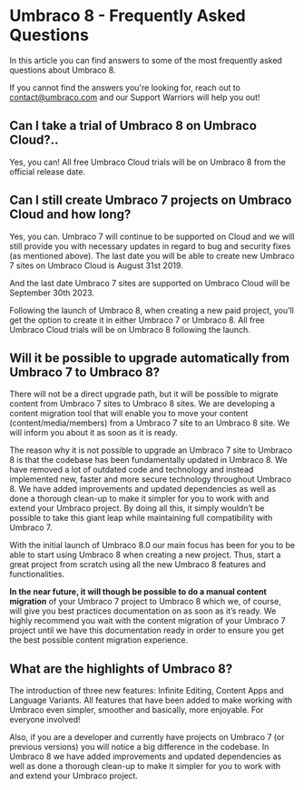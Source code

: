 # Umbraco 8 - Frequently Asked Questions

In this article you can find answers to some of the most frequently asked questions about Umbraco 8.

If you cannot find the answers you're looking for, reach out to contact@umbraco.com and our Support Warriors will help you out!

## Can I take a trial of Umbraco 8 on Umbraco Cloud?..

Yes, you can! All free Umbraco Cloud trials will be on Umbraco 8 from the official release date.

## Can I still create Umbraco 7 projects on Umbraco Cloud and how long?

Yes, you can. Umbraco 7 will continue to be supported on Cloud and we will still provide you with necessary updates in regard to bug and security fixes (as mentioned above). The last date you will be able to create new Umbraco 7 sites on Umbraco Cloud is August 31st 2019. 

And the last date Umbraco 7 sites are supported on Umbraco Cloud will be September 30th 2023.

Following the launch of Umbraco 8, when creating a new paid project, you’ll get the option to create it in either Umbraco 7 or Umbraco 8. All free Umbraco Cloud trials will be on Umbraco 8 following the launch. 

## Will it be possible to upgrade automatically from Umbraco 7 to Umbraco 8?

There will not be a direct upgrade path, but it will be possible to migrate content from Umbraco 7 sites to Umbraco 8 sites. We are developing a content migration tool that will enable you to move your content (content/media/members) from a Umbraco 7 site to an Umbraco 8 site. We will inform you about it as soon as it is ready.   

The reason why it is not possible to upgrade an Umbraco 7 site to Umbraco 8 is that the codebase has been fundamentally updated in Umbraco 8. We have removed a lot of outdated code and technology and instead implemented new, faster and more secure technology throughout Umbraco 8. We have added improvements and updated dependencies as well as done a thorough clean-up to make it simpler for you to work with and extend your Umbraco project. 
By doing all this, it simply wouldn’t be possible to take this giant leap while maintaining full compatibility with Umbraco 7.

With the initial launch of Umbraco 8.0 our main focus has been for you to be able to start using Umbraco 8 when creating a new project. Thus, start a great project from scratch using all the new Umbraco 8 features and functionalities.  

**In the near future, it will though be possible to do a manual content migration** of your Umbraco 7 project to Umbraco 8 which we, of course, will give you best practices documentation on as soon as it’s ready. We highly recommend you wait with the content migration of your Umbraco 7 project until we have this documentation ready in order to ensure you get the best possible content migration experience. 

## What are the highlights of Umbraco 8? 

The introduction of three new features: Infinite Editing, Content Apps and Language Variants. All features that have been added to make working with Umbraco even simpler, smoother and basically, more enjoyable. For everyone involved! 

Also, if you are a developer and currently have projects on Umbraco 7 (or previous versions) you will notice a big difference in the codebase. In Umbraco 8 we have added improvements and updated dependencies as well as done a thorough clean-up to make it simpler for you to work with and extend your Umbraco project.
